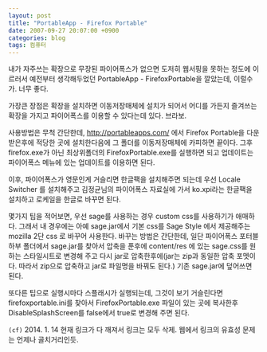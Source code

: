 ```yaml
---
layout: post
title: "PortableApp - Firefox Portable"
date: 2007-09-27 20:07:00 +0900
categories: blog
tags: 컴퓨터
---
```


내가 자주쓰는 확장으로 무장된 파이어폭스가 없으면 도저히 웹서핑을 못하는 정도에 이르러서 예전부터 생각해두었던 PortableApp - FirefoxPortable을 깔았는데, 이럴수가. 너무 좋다.

가장큰 장점은 확장을 설치하면 이동저장매체에 설치가 되어서 어디를 가든지 즐겨쓰는 확장을 가지고 파이어폭스를 이용할 수 있다는데 있다. 브라보.

사용방법은 무척 간단한데, http://portableapps.com/ 에서 Firefox Portable을 다운받은후에 적당한 곳에 설치한다음에 그 폴더를 이동저장매체에 카피하면 끝이다. 그후 firefox.exe가 아닌 최상위폴더의 FirefoxPortable.exe를 실행하면 되고 업데이트는 파이어폭스 메뉴에 있는 업데이트를 이용하면 된다.

이후, 파이어폭스가 영문인게 거슬리면 한글팩을 설치해주면 되는데 우선 Locale Switcher 를 설치해주고 김정균님의 파이어폭스 자료실에 가서 ko.xpi라는 한글팩을 설치하고 로케일을 한글로 바꾸면 된다.

몇가지 팁을 적어보면, 우선 sage를 사용하는 경우 custom css를 사용하기가 애매하다. 그래서 내 경우에는 아예 sage.jar에서 기본 css를 Sage Style 에서 제공해주는 mozilla 2단 css 로 바꾸어 사용한다. 바꾸는 방법은 간단한데, 일단 파이어폭스 포터블 하부 폴더에서 sage.jar를 찾아서 압축을 푼후에 content/res 에 있는 sage.css를 원하는 스타일시트로 변경해 주고 다시 jar로 압축한후에(jar는 zip과 동일한 압축 포멧이다. 따라서 zip으로 압축하고 jar로 파일명을 바꿔도 된다.) 기존 sage.jar에 덮어쓰면 된다.

또다른 팁으로 실행시마다 스플래시가 실행되는데, 그것이 보기 거슬린다면 firefoxportable.ini를 찾아서 FirefoxPortable.exe 파일이 있는 곳에 복사한후 DisableSplashScreen를 false에서 true로 변경해 주면 된다.

```(cf)``` 2014. 1. 14 현재 링크가 다 깨져서 링크는 모두 삭제. 웹에서 링크의 유효성 문제는 언제나 골치거리인듯.

